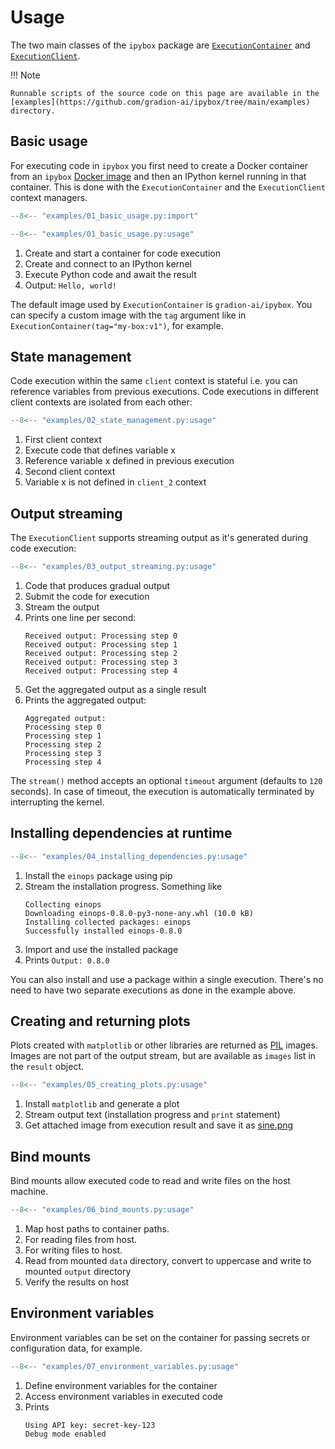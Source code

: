 # Usage

The two main classes of the `ipybox` package are [`ExecutionContainer`](api/execution_container.md) and [`ExecutionClient`](api/execution_client.md).

!!! Note

    Runnable scripts of the source code on this page are available in the [examples](https://github.com/gradion-ai/ipybox/tree/main/examples) directory.

## Basic usage

For executing code in `ipybox` you first need to create a Docker container from an `ipybox` [Docker image](installation.md#docker-image) and then an IPython kernel running in that container. This is done with the `ExecutionContainer` and the `ExecutionClient` context managers.

```python
--8<-- "examples/01_basic_usage.py:import"

--8<-- "examples/01_basic_usage.py:usage"
```

1. Create and start a container for code execution
2. Create and connect to an IPython kernel
3. Execute Python code and await the result
4. Output: `Hello, world!`

The default image used by `ExecutionContainer` is `gradion-ai/ipybox`. You can specify a custom image with the `tag` argument like in `ExecutionContainer(tag="my-box:v1")`, for example.

## State management

Code execution within the same `client` context is stateful i.e. you can reference variables from previous executions. Code executions in different client contexts are isolated from each other:

```python
--8<-- "examples/02_state_management.py:usage"
```

1. First client context
2. Execute code that defines variable x
3. Reference variable x defined in previous execution
4. Second client context
5. Variable x is not defined in `client_2` context

## Output streaming

The `ExecutionClient` supports streaming output as it's generated during code execution:

```python
--8<-- "examples/03_output_streaming.py:usage"
```

1. Code that produces gradual output
2. Submit the code for execution
3. Stream the output
4. Prints one line per second:
    ```
    Received output: Processing step 0
    Received output: Processing step 1
    Received output: Processing step 2
    Received output: Processing step 3
    Received output: Processing step 4
    ```
5. Get the aggregated output as a single result
6. Prints the aggregated output:
    ```
    Aggregated output:
    Processing step 0
    Processing step 1
    Processing step 2
    Processing step 3
    Processing step 4
    ```

The `stream()` method accepts an optional `timeout` argument (defaults to `120` seconds). In case of timeout, the execution is automatically terminated by interrupting the kernel.

## Installing dependencies at runtime

```python
--8<-- "examples/04_installing_dependencies.py:usage"
```

1. Install the `einops` package using pip
2. Stream the installation progress. Something like
    ```
    Collecting einops
    Downloading einops-0.8.0-py3-none-any.whl (10.0 kB)
    Installing collected packages: einops
    Successfully installed einops-0.8.0
    ```
3. Import and use the installed package
4. Prints `Output: 0.8.0`

You can also install and use a package within a single execution. There's no need to have two separate executions as done in the example above.

## Creating and returning plots

Plots created with `matplotlib` or other libraries are returned as [PIL](https://pillow.readthedocs.io) images. Images are not part of the output stream, but are available as `images` list in the `result` object.

```python
--8<-- "examples/05_creating_plots.py:usage"
```

1. Install `matplotlib` and generate a plot
2. Stream output text (installation progress and `print` statement)
3. Get attached image from execution result and save it as [sine.png](img/sine.png)

## Bind mounts

Bind mounts allow executed code to read and write files on the host machine.

```python
--8<-- "examples/06_bind_mounts.py:usage"
```

1. Map host paths to container paths.
2. For reading files from host.
3. For writing files to host.
4. Read from mounted `data` directory, convert to uppercase and write to mounted `output` directory
5. Verify the results on host

## Environment variables

Environment variables can be set on the container for passing secrets or configuration data, for example.

```python
--8<-- "examples/07_environment_variables.py:usage"
```

1. Define environment variables for the container
2. Access environment variables in executed code
3. Prints
    ```
    Using API key: secret-key-123
    Debug mode enabled
    ```
